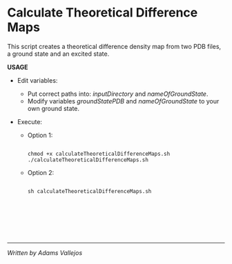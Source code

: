 Calculate Theoretical Difference Maps
=====================================

This script creates a theoretical difference density map from two PDB files, a ground state and an excited state.

**USAGE**

* Edit variables: 
  * Put correct paths into: _inputDirectory_ and _nameOfGroundState_.
  * Modify variables _groundStatePDB_ and _nameOfGroundState_ to your own ground state.

* Execute:
  * Option 1: 
    <pre><code>
    chmod +x calculateTheoreticalDifferenceMaps.sh
    ./calculateTheoreticalDifferenceMaps.sh
    </code></pre>
  * Option 2:
    <pre><code>
    sh calculateTheoreticalDifferenceMaps.sh
    </code></pre>

---
_Written by Adams Vallejos_
